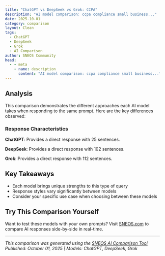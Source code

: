 ```yaml
---
title: "ChatGPT vs DeepSeek vs Grok: CCPA"
description: "AI model comparison: ccpa compliance small business..."
date: 2025-10-01
category: comparison
layout: Clean
tags:
  - ChatGPT
  - DeepSeek
  - Grok
  - AI Comparison
author: SNEOS Community
head:
  - - meta
    - name: description
      content: "AI model comparison: ccpa compliance small business..."
---
```


<ChatComparison
  title="ChatGPT vs DeepSeek vs Grok: CCPA"
  prompt="ccpa compliance small business"
  :responses='{
    "ChatGPT": "Sure! Here\u2019s a brief overview on CCPA compliance for small businesses:\n\n### What is CCPA?\nThe California Consumer Privacy Act (CCPA) is a privacy law that gives California residents more control over their personal information held by businesses.\n\n### Does CCPA Apply to Small Businesses?\nCCPA applies to businesses that meet **any** of the following criteria and do business in California:\n- Have annual gross revenues over $25 million,\n- Buy, receive, sell, or share personal information of 50,000 or more consumers, households, or devices annually,\n- Derive 50% or more of their annual revenues from selling consumers\u2019 personal information.\n\nIf your small business doesn\u2019t meet any of these thresholds, CCPA typically does not require compliance, but it\u2019s still good practice to be privacy-conscious.\n\n### Steps for Small Businesses to Comply with CCPA (if applicable)\n1. **Understand What Personal Information You Collect**  \n   Identify and document what personal info you collect, how you collect it, and how you use it.\n\n2. **Update Your Privacy Policy**  \n   Clearly disclose your data collection and sharing practices, including consumer rights under CCPA, on your website.\n\n3. **Enable Consumer Rights**  \n   Allow California residents to:\n   - Know what personal data you collect,\n   - Request deletion of their data,\n   - Opt out of the sale of personal information,\n   - Access their personal information.\n\n4. **Implement Verification Procedures**  \n   Ensure you verify the identity of consumers making CCPA requests.\n\n5. **Train Your Employees**  \n   Make sure staff handling consumer inquiries know how to respond to CCPA-related requests.\n\n6. **Maintain Data Security**  \n   Implement reasonable security measures to protect personal data.\n\n### When Compliance May Be Voluntary\nEven if your business is below thresholds, complying voluntarily can build trust and prepare you for future regulations.\n\n### Resources\n- Official CCPA text: [https://oag.ca.gov/privacy/ccpa](https://oag.ca.gov/privacy/ccpa)\n- California Attorney General website for compliance guides\n- Consider consulting a privacy attorney for tailored advice.\n\n---\n\nIf you provide more details about your business, I can offer more specific guidance!",
    "DeepSeek": "Of course. This is a critical topic for small businesses. The California Consumer Privacy Act (CCPA), as amended by the CPRA, can seem daunting, but it\u0027s manageable for a small business with a focused approach.\n\nHere is a practical, step-by-step guide to CCPA compliance for a small business.\n\n### First, Do You Even Need to Comply?\n\nThe CCPA has specific thresholds. You must comply if your business meets **ONE or more** of the following:\n\n1.  **Gross Revenue:** Has annual gross revenues over $25 million.\n2.  **Data Handling:** Buys, sells, or shares the personal information of **100,000 or more** California consumers or households.\n3.  **Revenue from Data:** Derives **50% or more** of its annual revenue from selling or sharing California consumers\u0027 personal information.\n\n\u003E **\uD83D\uDCA1 Small Business Nuance:** The \u0022100,000 consumers\u0022 threshold is the one that often catches small businesses off guard. Count carefully! It\u0027s not just customers; it\u0027s any California resident whose data you have (e.g., website visitors, newsletter subscribers, potential leads).\n\n---\n\n### A Step-by-Step CCPA Compliance Plan for Small Businesses\n\n#### Step 1: Data Mapping - Know What You Have\nYou can\u0027t protect what you don\u0027t know. This is your most critical first step.\n\n*   **What to Do:** Create a simple spreadsheet. List:\n    *   **What Data You Collect:** Names, emails, addresses, IP addresses, purchase history, etc.\n    *   **Where You Collect It:** Website contact forms, point-of-sale system, newsletter sign-ups, etc.\n    *   **Where You Store It:** Google Drive, QuickBooks, your email inbox, a filing cabinet, etc.\n    *   **Who You Share It With:** (This is key for CCPA). Do you use:\n        *   Google Analytics/Faceman Pixel? (Sharing)\n        *   Mailchimp/Constant Contact? (Sharing)\n        *   A shipping provider like USPS or FedEx? (Sharing)\n        *   A digital advertising platform? (This could be **Selling** or **Sharing**).\n\n#### Step 2: Update Your Privacy Policy\nYour privacy policy is your main tool for transparency. It must be comprehensive and easy to find.\n\n*   **What to Include:**\n    *   **The Categories of Personal Information** you collect (from your data map).\n    *   **The Purposes** for which you use each category.\n    *   **Categories of Third Parties** you share the information with.\n    *   **A \u0022Right to Opt-Out\u0022** of the sale or sharing of their personal information.\n    *   **Instructions** on how consumers can submit a **Request to Know**, **Request to Delete**, and **Request to Correct**.\n    *   **Notice of Financial Incentives** (if you offer discounts for data collection).\n    *   **The Date** the policy was last updated.\n\n\u003E **\uD83D\uDEA8 Important:** You must update your privacy policy at least once every 12 months.\n\n#### Step 3: Set Up Consumer Rights Request Processes\nThe CCPA gives California consumers core rights. You must provide at least two methods for them to submit requests (e.g., a webform and an email address).\n\n*   **The Key Rights:**\n    1.  **Right to Know:** They can ask what personal information you have about them, where you got it, and how you use it.\n    2.  **Right to Delete:** They can ask you to delete their personal information (with some exceptions).\n    3.  **Right to Correct:** They can ask you to correct inaccurate personal information.\n    4.  **Right to Opt-Out of Sale/Sharing:** They can tell you to stop \u0022selling\u0022 or \u0022sharing\u0022 their data for cross-context behavioral advertising.\n    5.  **Right to Limit Use of Sensitive Information:** If you collect sensitive info (e.g., precise geolocation, racial origin), they can limit its use.\n\n*   **How to Comply:**\n    *   Create a simple webform and an email address (e.g., \u0060privacy@yourbusiness.com\u0060) for requests.\n    *   Designate someone to monitor these channels.\n    *   You have 45 days to respond to a verifiable request. You cannot charge a fee.\n\n#### Step 4: Implement the \u0022Do Not Sell or Share My Personal Information\u0022 Link\nThis is one of the most visible requirements.\n\n*   **What to Do:** Place a clear and conspicuous link on your website\u0027s homepage titled \u0022**Your Privacy Choices**\u0022 or \u0022**Do Not Sell or Share My Personal Information**\u0022.\n*   **Where:** Typically in the website footer, next to your Privacy Policy link.\n*   **What it Does:** This link should lead to a page where users can easily opt-out of the \u0022sale\u0022 or \u0022sharing\u0022 of their data. For many small businesses, this means connecting it to a universal opt-out signal recognition tool (see Step 5).\n\n#### Step 5: Recognize Universal Opt-Out Signals (Like the GPC)\nThe CCPA requires you to recognize signals like the **Global Privacy Control (GPC)**, which is a browser-level setting that broadcasts a user\u0027s privacy preference.\n\n*   **What to Do:** You need to ensure your website can detect the GPC signal and automatically process it as an opt-out of sale/sharing. This often requires technical help from your web developer.\n\n#### Step 6: Train Your Staff\nYour employees are your first line of defense.\n\n*   **Who to Train:** Anyone who handles customer data or might receive a privacy request (e.g., customer service, front desk, marketing).\n*   **What to Cover:**\n    *   What the CCPA is.\n    *   How to identify a consumer rights request.\n    *   The process for escalating a request to the designated person.\n    *   The importance of not discriminating against users who exercise their rights.\n\n#### Step 7: Review Service Provider Contracts\nYou are liable for what your vendors do with the data you give them.\n\n*   **What to Do:** Identify all third parties you share personal data with (from Step 1).\n*   **Ensure Contracts:** Your contracts with these \u0022service providers\u0022 or \u0022contractors\u0022 must include specific CCPA-mandated clauses that prohibit them from using the data for their own purposes. Many vendors have updated their Data Processing Addendums (DPAs) for this.\n\n---\n\n### Common Small Business Scenarios \u0026 Pitfalls\n\n*   **\u0022I just use Google Analytics and Facebook Ads.\u0022**\n    *   This is likely considered \u0022sharing\u0022 or even \u0022selling\u0022 under the CCPA\u0027s broad definitions. You need to disclose this in your privacy policy and offer an opt-out link.\n\n*   **\u0022My data is just in my email and QuickBooks.\u0022**\n    *   You still have personal information! You need a process if someone emails you asking to see or delete their data.\n\n*   **\u0022I have a mailing list with Mailchimp.\u0022**\n    *   Mailchimp is a \u0022service provider.\u0022 Ensure your agreement with them is CCPA-compliant. You are responsible for honoring deletion requests for people on that list.\n\n### Summary Checklist for a Small Business\n\n*   [ ] **Determine** if the CCPA applies to you.\n*   [ ] **Map** your data flows (what, where, who).\n*   [ ] **Draft/Update** your Privacy Policy with all required CCPA disclosures.\n*   [ ] **Create** a process for handling consumer rights requests (Know, Delete, Correct).\n*   [ ] **Add** the \u0022Do Not Sell or Share My Personal Information\u0022 link to your website.\n*   [ ] **Implement** recognition of the Global Privacy Control (GPC).\n*   [ ] **Train** your staff on the basics of the law.\n*   [ ] **Review** vendor contracts for CCPA terms.\n\n**Disclaimer:** This guide is for informational purposes only and does not constitute legal advice. The CCPA/CPRA is a complex law, and you should consult with a qualified attorney to ensure your specific business is fully compliant.",
    "Grok": "The California Consumer Privacy Act (CCPA) is a data privacy law that applies to businesses operating in California or handling personal information of California residents. For small businesses, compliance with the CCPA can seem daunting, but it\u0027s manageable with the right steps. Below, I\u2019ll outline key aspects of the CCPA, whether it applies to your small business, and actionable steps to achieve compliance.\n\n---\n\n### **Does CCPA Apply to Your Small Business?**\nThe CCPA applies to for-profit businesses that collect personal information from California residents and meet **at least one** of the following criteria:\n1. Annual gross revenue of over $25 million.\n2. Buys, sells, or shares personal information of 50,000 or more California consumers, households, or devices annually (increased to 100,000 as of January 1, 2023, under the CPRA amendments).\n3. Derives 50% or more of its annual revenue from selling or sharing personal information of California consumers.\n\n**Note**: If your small business doesn\u2019t meet any of these thresholds, you are generally exempt from CCPA requirements. However, it\u2019s still good practice to prioritize data privacy as a way to build trust with customers and prepare for future regulations.\n\nEven if CCPA doesn\u2019t apply, other laws like the California Privacy Rights Act (CPRA, an amendment to CCPA effective January 1, 2023) or industry-specific regulations may impact your business.\n\n---\n\n### **Key CCPA Requirements for Compliance**\nIf your small business meets the criteria above, you must adhere to the following CCPA requirements:\n\n1. **Notice at Collection**:\n   - Inform consumers at or before the point of data collection about the categories of personal information (PI) you collect and the purposes for which it will be used.\n   - This notice often takes the form of a privacy policy or a \u201Cnotice at collection\u201D on your website or app.\n\n2. **Consumer Rights**:\n   - California residents have specific rights under the CCPA, and your business must facilitate these rights:\n     - **Right to Know**: Consumers can request details about the PI you collect, use, or disclose.\n     - **Right to Delete**: Consumers can request the deletion of their PI, with some exceptions.\n     - **Right to Opt-Out**: Consumers can opt out of the sale or sharing of their PI. If you sell or share data, you must provide a clear \u201CDo Not Sell or Share My Personal Information\u201D link on your website.\n     - **Right to Non-Discrimination**: You cannot discriminate against consumers for exercising their rights (e.g., by charging higher prices or denying services).\n\n3. **Data Security**:\n   - Implement reasonable security measures to protect PI from unauthorized access, use, or disclosure.\n   - Failure to secure data can result in penalties, especially in the event of a data breach.\n\n4. **Service Provider Contracts**:\n   - If you use third-party vendors (e.g., payment processors, marketing tools) that process PI on your behalf, you must have written agreements ensuring they comply with CCPA requirements.\n   - Update contracts to include data protection clauses.\n\n5. **Responding to Consumer Requests**:\n   - Verify and respond to consumer requests (e.g., to know or delete data) within 45 days (extendable to 90 days with notice).\n   - Provide toll-free numbers or online forms for consumers to submit requests.\n\n6. **Employee and B2B Exemptions (Temporary)**:\n   - Under the CPRA, PI collected from employees, job applicants, or business contacts was temporarily exempt from most CCPA rights until December 31, 2022. As of January 1, 2023, these exemptions have expired, meaning businesses must comply with CCPA for this data as well (with some exceptions for certain notices until January 1, 2024, if extended).\n\n---\n\n### **Steps for Small Businesses to Achieve CCPA Compliance**\nCompliance doesn\u2019t have to be overwhelming. Follow these practical steps tailored for small businesses:\n\n1. **Assess Applicability**:\n   - Review your revenue, data collection volume, and revenue sources to determine if CCPA applies.\n   - Document this assessment to show due diligence.\n\n2. **Conduct a Data Inventory**:\n   - Identify what personal information you collect (e.g., names, email addresses, IP addresses, purchase history).\n   - Map where data is stored, how it\u2019s used, and who it\u2019s shared with (e.g., vendors, marketing tools).\n\n3. **Update Your Privacy Policy**:\n   - Create or update a CCPA-compliant privacy policy on your website.\n   - Include:\n     - Categories of PI collected.\n     - Purposes for collection and use.\n     - Consumer rights and how to exercise them.\n     - Whether you sell or share PI and how to opt out.\n   - Use clear, plain language. Templates are available online, but consider consulting a legal expert for customization.\n\n4. **Implement Opt-Out Mechanisms**:\n   - If you sell or share PI (e.g., for targeted advertising), add a prominent \u201CDo Not Sell or Share My Personal Information\u201D link on your website.\n   - Ensure the opt-out process is user-friendly.\n\n5. **Set Up a Consumer Request Process**:\n   - Designate at least two methods for consumers to submit requests (e.g., email, web form, or toll-free number).\n   - Train staff to handle requests within the 45-day timeline.\n   - Verify the identity of requestors to prevent fraud, but keep verification processes simple.\n\n6. **Strengthen Data Security**:\n   - Use encryption, secure passwords, and access controls to protect PI.\n   - Regularly update software and train employees on phishing and cybersecurity best practices.\n   - Develop an incident response plan for data breaches.\n\n7. **Review Vendor Contracts**:\n   - Ensure third-party service providers (e.g., email marketing tools, CRMs) are CCPA-compliant.\n   - Sign Data Processing Agreements (DPAs) or amend existing contracts to limit how vendors use PI.\n\n8. **Train Employees**:\n   - Educate your team on CCPA requirements and data privacy best practices.\n   - Focus on handling consumer requests, recognizing PI, and reporting potential security issues.\n\n9. **Monitor Updates**:\n   - Stay informed about changes to the CCPA and CPRA, as enforcement and interpretations evolve.\n   - The California Privacy Protection Agency (CPPA) provides resources and updates on its website.\n\n---\n\n### **Penalties for Non-Compliance**\nNon-compliance with CCPA can result in significant penalties:\n- **Civil Penalties**: Up to $2,500 per violation or $7,500 per intentional violation, enforced by the California Attorney General or CPPA.\n- **Data Breach Liability**: $100\u2013$750 per consumer per incident or actual damages (whichever is greater) if a breach occurs due to inadequate security.\n- **Reputational Damage**: Loss of customer trust can hurt small businesses more than fines.\n\nEnforcement actions typically follow a 30-day cure period, during which you can fix violations before penalties are imposed (though this cure period may not apply in all cases under CPRA).\n\n---\n\n### **Cost-Effective Tips for Small Businesses**\n- **Use Free Resources**: Leverage templates and guides from the California Attorney General\u2019s website or industry associations.\n- **Start Simple**: Focus on core requirements (privacy policy, opt-out link, request process) before tackling complex areas.\n- **Automate Where Possible**: Use affordable compliance tools for managing consumer requests or cookie consent banners (e.g., Termly, Cookiebot).\n- **Consult Experts**: If budget allows, hire a privacy consultant or lawyer for a one-time review to ensure compliance.\n\n---\n\n### **Key Updates from CPRA (Effective January 1, 2023)**\nThe CPRA, which amends and expands the CCPA, introduced changes that may affect small businesses:\n- Threshold for data collection increased from 50,000 to 100,000 consumers/households/devices.\n- New consumer rights, like the **Right to Correct** inaccurate PI and **Right to Limit Use** of sensitive PI (e.g., health or biometric data).\n- Stricter rules on automated decision-making and profiling.\n- Creation of the California Privacy Protection Agency (CPPA) to enforce privacy laws.\n\nIf you\u2019re already working toward CCPA compliance, many of these steps will align with CPRA requirements.\n\n---\n\n### **Conclusion**\nFor small businesses, CCPA compliance is about transparency, consumer trust, and protecting data. If you meet the applicability thresholds, start by understanding your data practices, updating your privacy policy, and setting up processes for consumer requests. Even if CCPA doesn\u2019t apply, adopting privacy best practices can set you apart in a competitive market and prepare you for future regulations.\n\nIf you\u2019re unsure about specific aspects of compliance, consider consulting a legal or privacy professional, especially if your business handles sensitive data or operates close to the applicability thresholds. For further guidance, the California Attorney General\u2019s website (oag.ca.gov/privacy/ccpa) and the CPPA website (cppa.ca.gov) are excellent resources.\n\nLet me know if you have specific questions or need help with a particular aspect of CCPA compliance!"
  }'
  published-date="19:03"
/>

## Analysis

This comparison demonstrates the different approaches each AI model takes when responding to the same prompt. Here are the key differences observed:

### Response Characteristics

**ChatGPT**: Provides a direct response with 25 sentences. 

**DeepSeek**: Provides a direct response with 102 sentences. 

**Grok**: Provides a direct response with 112 sentences. 

## Key Takeaways

- Each model brings unique strengths to this type of query
- Response styles vary significantly between models
- Consider your specific use case when choosing between these models

## Try This Comparison Yourself

Want to test these models with your own prompts? Visit [SNEOS.com](https://sneos.com) to compare AI responses side-by-side in real-time.

---

*This comparison was generated using the [SNEOS AI Comparison Tool](https://sneos.com)*
*Published: October 01, 2025 | Models: ChatGPT, DeepSeek, Grok*
